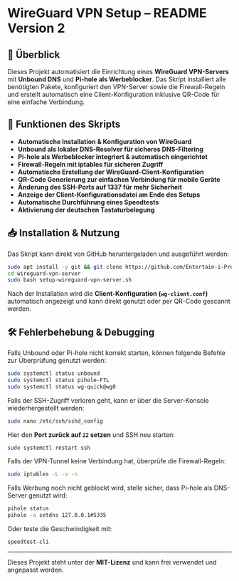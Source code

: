 # WireGuard VPN Setup – README Version 2

## 📌 Überblick
Dieses Projekt automatisiert die Einrichtung eines **WireGuard VPN-Servers** mit **Unbound DNS** und **Pi-hole als Werbeblocker**. Das Skript installiert alle benötigten Pakete, konfiguriert den VPN-Server sowie die Firewall-Regeln und erstellt automatisch eine Client-Konfiguration inklusive QR-Code für eine einfache Verbindung.

## 🔹 Funktionen des Skripts
- **Automatische Installation & Konfiguration von WireGuard**
- **Unbound als lokaler DNS-Resolver für sicheres DNS-Filtering**
- **Pi-hole als Werbeblocker integriert & automatisch eingerichtet**
- **Firewall-Regeln mit iptables für sicheren Zugriff**
- **Automatische Erstellung der WireGuard-Client-Konfiguration**
- **QR-Code Generierung zur einfachen Verbindung für mobile Geräte**
- **Änderung des SSH-Ports auf 1337 für mehr Sicherheit**
- **Anzeige der Client-Konfigurationsdatei am Ende des Setups**
- **Automatische Durchführung eines Speedtests**
- **Aktivierung der deutschen Tastaturbelegung**

## 📥 Installation & Nutzung
Das Skript kann direkt von GitHub heruntergeladen und ausgeführt werden:
```bash
sudo apt install -y git && git clone https://github.com/Entertain-i-Pro/wireguard-vpn-server/blob/sub/setup-wireguard-vpn-server.sh
cd wireguard-vpn-server
sudo bash setup-wireguard-vpn-server.sh
```
Nach der Installation wird die **Client-Konfiguration (`wg-client.conf`)** automatisch angezeigt und kann direkt genutzt oder per QR-Code gescannt werden.

## 🛠 Fehlerbehebung & Debugging
Falls Unbound oder Pi-hole nicht korrekt starten, können folgende Befehle zur Überprüfung genutzt werden:
```bash
sudo systemctl status unbound
sudo systemctl status pihole-FTL
sudo systemctl status wg-quick@wg0
```
Falls der SSH-Zugriff verloren geht, kann er über die Server-Konsole wiederhergestellt werden:
```bash
sudo nano /etc/ssh/sshd_config
```
Hier den **Port zurück auf `22` setzen** und SSH neu starten:
```bash
sudo systemctl restart ssh
```
Falls der VPN-Tunnel keine Verbindung hat, überprüfe die Firewall-Regeln:
```bash
sudo iptables -L -v -n
```
Falls Werbung noch nicht geblockt wird, stelle sicher, dass Pi-hole als DNS-Server genutzt wird:
```bash
pihole status
pihole -a setdns 127.0.0.1#5335
```
Oder teste die Geschwindigkeit mit:
```bash
speedtest-cli
```

---
Dieses Projekt steht unter der **MIT-Lizenz** und kann frei verwendet und angepasst werden.
